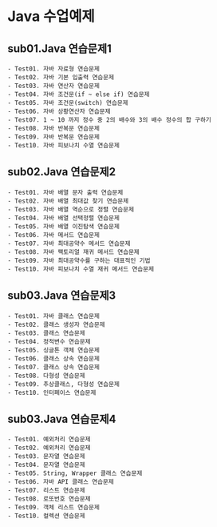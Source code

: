 # Java 수업예제

## sub01.Java 연습문제1
	- Test01. 자바 자료형 연습문제
	- Test02. 자바 기본 입출력 연습문제
	- Test03. 자바 연산자 연습문제
	- Test04. 자바 조건문(if ~ else if) 연습문제
	- Test05. 자바 조건문(switch) 연습문제
	- Test06. 자바 상황연산자 연습문제
	- Test07. 1 ~ 10 까지 정수 중 2의 배수와 3의 배수 정수의 합 구하기
	- Test08. 자바 반복문 연습문제
	- Test09. 자바 반복문 연습문제
	- Test10. 자바 피보나치 수열 연습문제

## sub02.Java 연습문제2
	- Test01. 자바 배열 문자 출력 연습문제
	- Test02. 자바 배열 최대값 찾기 연습문제
	- Test03. 자바 배열 역순으로 정렬 연습문제
	- Test04. 자바 배열 선택정렬 연습문제
	- Test05. 자바 배열 이진탐색 연습문제
	- Test06. 자바 메서드 연습문제
	- Test07. 자바 최대공약수 메서드 연습문제
	- Test08. 자바 팩토리얼 재귀 메서드 연습문제
	- Test09. 자바 최대공약수를 구하는 대표적인 기법
	- Test10. 자바 피보나치 수열 재귀 메서드 연습문제
	
## sub03.Java 연습문제3
	- Test01. 자바 클래스 연습문제
	- Test02. 클래스 생성자 연습문제
	- Test03. 클래스 연습문제
	- Test04. 정적변수 연습문제
	- Test05. 싱글톤 객체 연습문제
	- Test06. 클래스 상속 연습문제
	- Test07. 클래스 상속 연습문제
	- Test08. 다형성 연습문제
	- Test09. 추상클래스, 다형성 연습문제
	- Test10. 인터페이스 연습문제

## sub03.Java 연습문제4
	- Test01. 예외처리 연습문제
	- Test02. 예외처리 연습문제
	- Test03. 문자열 연습문제
	- Test04. 문자열 연습문제
	- Test05. String, Wrapper 클래스 연습문제
	- Test06. 자바 API 클래스 연습문제
	- Test07. 리스트 연습문제
	- Test08. 로또번호 연습문제
	- Test09. 객체 리스트 연습문제
	- Test10. 컬렉션 연습문제

	
